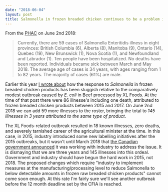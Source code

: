 ```yaml
---
date: "2018-06-04"
layout: post
title: Salmonella in frozen breaded chicken continues to be a problem in Canada
---
```


From the [PHAC][PHAC] on June 2nd 2018:
> Currently, there are 59 cases of Salmonella Enteritidis illness in eight provinces: British Columbia (6), Alberta (8), Manitoba (9), Ontario (14), Quebec (19), New Brunswick (1), Nova Scotia (1), and Newfoundland and Labrador (1). Ten people have been hospitalized. No deaths have been reported. Individuals became sick between March and May 2018. The average age of cases is 34 years, with ages ranging from 1 to 82 years. The majority of cases (61%) are male.

Earlier this year [I wrote about][oldpost] how the response to *Salmonella* in frozen breaded chicken products has been sluggish relative to the comparatively modest outbreak caused by *E. coli* in Beef processed by XL Foods. At the time of that post there were 86 illnesse's including one death, attributed to frozen breaded chicken products between 2015 and 2017. On June 2nd 2018 we can add 59 more illnesses to the roster, bringing the total to *145 illnesses in 3 years attributed to the same type of product*.

The XL Foods-related outbreak resulted in 18 known illnesses, zero deaths, and severely tarnished career of the agricultural minister at the time. In this case, in 2015, industry introduced some new labelling initiatives after the 2015 outbreaks, but it wasn't until March 2018 that [the Canadian government announced][cfia announcement] it was working with industry to address the issue. It is dismaying that we are three years and 145 illnesses into this ordeal. Government and industry should have begun the hard work in 2015, not 2018. The proposed changes which require "industry to implement measures at the manufacturing/processing level to reduce Salmonella to below detectable amounts in frozen raw breaded chicken products" cannot come soon enough. At this rate I'm fairly sure we'll see another outbreak before the 12 month deadline set by the CFIA is reached.

[PHAC]: https://www.canada.ca/en/public-health/services/public-health-notices/2018/public-health-notice-outbreak-salmonella-infections-linked-poultry-frozen-raw-breaded-chicken-products.html
[oldpost]: https://scottlougheed.com/2018/03/18/salmonella-in-frozen-chicken.html
[cfia announcement]: http://www.inspection.gc.ca/food/meat-and-poultry-products/program-changes/2018-03-12/eng/1520884138067/1520884138707